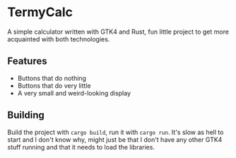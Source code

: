 # TermyCalc
A simple calculator written with GTK4 and Rust, fun little project to get more acquainted
with both technologies.

## Features
 - Buttons that do nothing
 - Buttons that do very little
 - A very small and weird-looking display

## Building
Build the project with `cargo build`, run it with `cargo run`. It's slow as hell to
start and I don't know why, might just be that I don't have any other GTK4 stuff running
and that it needs to load the libraries.
